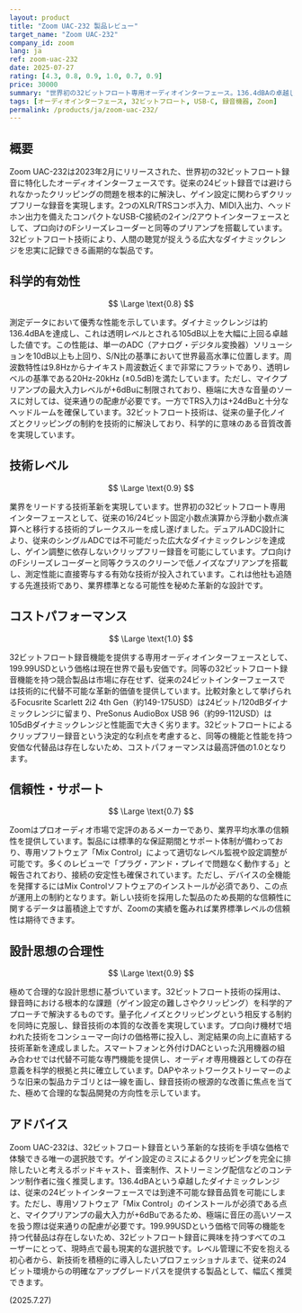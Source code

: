 ```yaml
---
layout: product
title: "Zoom UAC-232 製品レビュー"
target_name: "Zoom UAC-232"
company_id: zoom
lang: ja
ref: zoom-uac-232
date: 2025-07-27
rating: [4.3, 0.8, 0.9, 1.0, 0.7, 0.9]
price: 30000
summary: "世界初の32ビットフロート専用オーディオインターフェース。136.4dBAの卓越したダイナミックレンジと革新的なクリップフリー録音技術を199.99USDで提供。同等機能で安価な代替品は存在せず、コストパフォーマンスは最高評価。"
tags: [オーディオインターフェース, 32ビットフロート, USB-C, 録音機器, Zoom]
permalink: /products/ja/zoom-uac-232/
---
```


## 概要

Zoom UAC-232は2023年2月にリリースされた、世界初の32ビットフロート録音に特化したオーディオインターフェースです。従来の24ビット録音では避けられなかったクリッピングの問題を根本的に解決し、ゲイン設定に関わらずクリップフリーな録音を実現します。2つのXLR/TRSコンボ入力、MIDI入出力、ヘッドホン出力を備えたコンパクトなUSB-C接続の2イン/2アウトインターフェースとして、プロ向けのFシリーズレコーダーと同等のプリアンプを搭載しています。32ビットフロート技術により、人間の聴覚が捉えうる広大なダイナミックレンジを忠実に記録できる画期的な製品です。

## 科学的有効性

$$ \Large \text{0.8} $$

測定データにおいて優秀な性能を示しています。ダイナミックレンジは約136.4dBAを達成し、これは透明レベルとされる105dB以上を大幅に上回る卓越した値です。この性能は、単一のADC（アナログ・デジタル変換器）ソリューションを10dB以上も上回り、S/N比の基準において世界最高水準に位置します。周波数特性は9.8Hzからナイキスト周波数近くまで非常にフラットであり、透明レベルの基準である20Hz-20kHz (±0.5dB)を満たしています。ただし、マイクプリアンプの最大入力レベルが+6dBuに制限されており、極端に大きな音量のソースに対しては、従来通りの配慮が必要です。一方でTRS入力は+24dBuと十分なヘッドルームを確保しています。32ビットフロート技術は、従来の量子化ノイズとクリッピングの制約を技術的に解決しており、科学的に意味のある音質改善を実現しています。

## 技術レベル

$$ \Large \text{0.9} $$

業界をリードする技術革新を実現しています。世界初の32ビットフロート専用インターフェースとして、従来の16/24ビット固定小数点演算から浮動小数点演算へと移行する技術的ブレークスルーを成し遂げました。デュアルADC設計により、従来のシングルADCでは不可能だった広大なダイナミックレンジを達成し、ゲイン調整に依存しないクリップフリー録音を可能にしています。プロ向けのFシリーズレコーダーと同等クラスのクリーンで低ノイズなプリアンプを搭載し、測定性能に直接寄与する有効な技術が投入されています。これは他社も追随する先進技術であり、業界標準となる可能性を秘めた革新的な設計です。

## コストパフォーマンス

$$ \Large \text{1.0} $$

32ビットフロート録音機能を提供する専用オーディオインターフェースとして、199.99USDという価格は現在世界で最も安価です。同等の32ビットフロート録音機能を持つ競合製品は市場に存在せず、従来の24ビットインターフェースでは技術的に代替不可能な革新的価値を提供しています。比較対象として挙げられるFocusrite Scarlett 2i2 4th Gen（約149-175USD）は24ビット/120dBダイナミックレンジに留まり、PreSonus AudioBox USB 96（約99-112USD）は105dBダイナミックレンジと性能面で大きく劣ります。32ビットフロートによるクリップフリー録音という決定的な利点を考慮すると、同等の機能と性能を持つ安価な代替品は存在しないため、コストパフォーマンスは最高評価の1.0となります。

## 信頼性・サポート

$$ \Large \text{0.7} $$

Zoomはプロオーディオ市場で定評のあるメーカーであり、業界平均水準の信頼性を提供しています。製品には標準的な保証期間とサポート体制が備わっており、専用ソフトウェア「Mix Control」によって適切なレベル監視や設定調整が可能です。多くのレビューで「プラグ・アンド・プレイで問題なく動作する」と報告されており、接続の安定性も確保されています。ただし、デバイスの全機能を発揮するにはMix Controlソフトウェアのインストールが必須であり、この点が運用上の制約となります。新しい技術を採用した製品のため長期的な信頼性に関するデータは蓄積途上ですが、Zoomの実績を鑑みれば業界標準レベルの信頼性は期待できます。

## 設計思想の合理性

$$ \Large \text{0.9} $$

極めて合理的な設計思想に基づいています。32ビットフロート技術の採用は、録音時における根本的な課題（ゲイン設定の難しさやクリッピング）を科学的アプローチで解決するものです。量子化ノイズとクリッピングという相反する制約を同時に克服し、録音技術の本質的な改善を実現しています。プロ向け機材で培われた技術をコンシューマー向けの価格帯に投入し、測定結果の向上に直結する技術革新を達成しました。スマートフォンと外付けDACといった汎用機器の組み合わせでは代替不可能な専門機能を提供し、オーディオ専用機器としての存在意義を科学的根拠と共に確立しています。DAPやネットワークストリーマーのような旧来の製品カテゴリとは一線を画し、録音技術の根源的な改善に焦点を当てた、極めて合理的な製品開発の方向性を示しています。

## アドバイス

Zoom UAC-232は、32ビットフロート録音という革新的な技術を手頃な価格で体験できる唯一の選択肢です。ゲイン設定のミスによるクリッピングを完全に排除したいと考えるポッドキャスト、音楽制作、ストリーミング配信などのコンテンツ制作者に強く推奨します。136.4dBAという卓越したダイナミックレンジは、従来の24ビットインターフェースでは到達不可能な録音品質を可能にします。ただし、専用ソフトウェア「Mix Control」のインストールが必須である点と、マイクプリアンプの最大入力が+6dBuであるため、極端に音圧の高いソースを扱う際は従来通りの配慮が必要です。199.99USDという価格で同等の機能を持つ代替品は存在しないため、32ビットフロート録音に興味を持つすべてのユーザーにとって、現時点で最も現実的な選択肢です。レベル管理に不安を抱える初心者から、新技術を積極的に導入したいプロフェッショナルまで、従来の24ビット環境からの明確なアップグレードパスを提供する製品として、幅広く推奨できます。

(2025.7.27)
